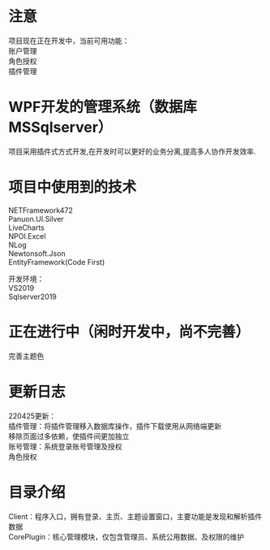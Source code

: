 ﻿# 注意

项目现在正在开发中，当前可用功能：  
账户管理  
角色授权  
插件管理  

# WPF开发的管理系统（数据库MSSqlserver）

项目采用插件式方式开发,在开发时可以更好的业务分离,提高多人协作开发效率.  

# 项目中使用到的技术

NETFramework472  
Panuon.UI.Silver  
LiveCharts  
NPOI.Excel  
NLog  
Newtonsoft.Json  
EntityFramework(Code First)  


开发环境：  
VS2019  
Sqlserver2019  


# 正在进行中（闲时开发中，尚不完善）

完善主题色    



# 更新日志

220425更新：  
插件管理：将插件管理移入数据库操作，插件下载使用从网络端更新  
移除页面过多依赖，使插件间更加独立  
账号管理：系统登录账号管理及授权    
角色授权    

# 目录介绍
Client：程序入口，拥有登录、主页、主题设置窗口，主要功能是发现和解析插件数据  
CorePlugin：核心管理模块，仅包含管理员、系统公用数据、及权限的维护  


